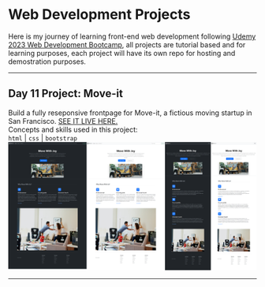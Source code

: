 # Web Development Projects  
Here is my journey of learning front-end web development following [Udemy 2023 Web Development Bootcamp](https://www.udemy.com/course/the-complete-web-development-bootcamp/), all projects are tutorial based and for learning purposes, each project will have its own repo for hosting and demostration purposes.
___
## Day 11 Project: Move-it
Build a fully reseponsive frontpage for Move-it, a fictious moving startup in San Francisco. [SEE IT LIVE HERE.](https://jaycka.github.io/move-it/)  
Concepts and skills used in this project:  
`html` | `css` | `bootstrap`  
![move-it](./screenshots/move-it.png)  
___